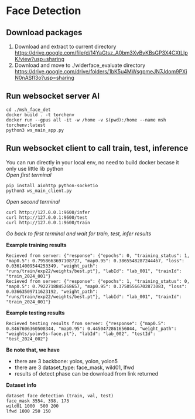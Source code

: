 # Face Detection
## Download packages
1. Download and extract to current directory  
https://drive.google.com/file/d/14YaGtsz_A0bm3XvBvKBsGP3X4CXtLlpK/view?usp=sharing
2. Download and move to ./widerface_evaluate directory
https://drive.google.com/drive/folders/1bK5u4MWsgpmeJN7Jdom9PXiN0nASfI3o?usp=sharing  
## Run websocket server AI
```
cd ./msh_face_det
docker build . -t torchenv
docker run --gpus all -it -w /home -v $(pwd):/home --name msh torchenv:latest
python3 ws_main_app.py
```

## Run websocket client to call train, test, inference 
You can run directly in your local env, no need to build docker becase it only use little lib python  
*Open first terminal*
```
pip install aiohttp python-socketio
python3 ws_main_client.py
```
*Open second terminal*
```
curl http://127.0.0.1:9600/infer
curl http://127.0.0.1:9600/test
curl http://127.0.0.1:9600/train
```  
*Go back to first terminal and wait for train, test, infer results*

**Example training results**
```
Recieved from server: {"response": {"epochs": 0, "training_status": 1, "map0.5": 0.7958663697108727, "map0.95": 0.3865548287244467, "loss": 0.03614009544253349, "weight_path": "runs/train/exp22/weights/best.pt"}, "labId": "lab_001", "trainId": "train_2024_001"}
Recieved from server: {"response": {"epochs": 1, "training_status": 0, "map0.5": 0.7922718845268657, "map0.95": 0.37505566702873083, "loss": 0.03663509711623192, "weight_path": "runs/train/exp22/weights/best.pt"}, "labId": "lab_001", "trainId": "train_2024_001"}
```
**Example testing results**
```
Recieved testing results from server: {"response": {"map0.5": 0.8467606360508344, "map0.95": 0.4450472861656044, "weight_path": "weights/yolov5s-face.pt"}, "labId": "lab_002", "testId": "test_2024_002"}
```

**Be note that, we have**
- there are 3 backbone: yolos, yolon, yolon5
- there are 3 dataset_type: face_mask, wild01, lfwd 
- results of detect phase can be download from link returned 

**Dataset info**
```
dataset face detection (train, val, test)
face_mask 3554, 398, 173
wild01 1000  500 200
lfwd 1000 250 150
```

